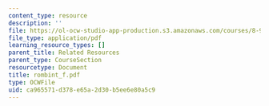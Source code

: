```yaml
---
content_type: resource
description: ''
file: https://ol-ocw-studio-app-production.s3.amazonaws.com/courses/8-942-cosmology-fall-2001/ca965571d378e65a2d30b5ee6e80a5c9_rombint_f.pdf
file_type: application/pdf
learning_resource_types: []
parent_title: Related Resources
parent_type: CourseSection
resourcetype: Document
title: rombint_f.pdf
type: OCWFile
uid: ca965571-d378-e65a-2d30-b5ee6e80a5c9
---
```


